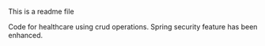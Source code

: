 This is a readme file

Code for healthcare using crud operations.
Spring security feature has been enhanced.
